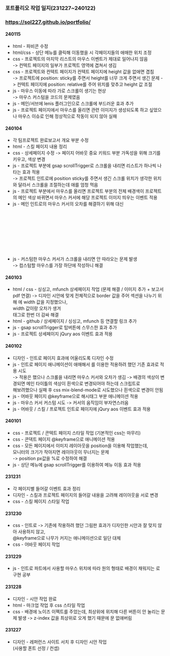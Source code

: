 ### 포트폴리오 작업 일지(231227~240122)

### https://sol227.github.io/portfolio/

#### 240115

- html - 파비콘 수정
- html/css - 상단 메뉴를 클릭해 이동했을 시 각페이지들의 애매한 위치 조정
- css - 프로젝트의 마지막 리스트의 마우스 이벤트가 제대로 일어나지 않음  
  -> 컨텍트 페이지의 일부가 프로젝트 영역에 겹쳐서 생김
- css - 프로젝트와 컨텍트 페이지가 컨텍트 페이지에 height 값을 없애면 겹침  
  -> 프로젝트에 position: sticky를 주면서 height를 너무 크게 주면서 생긴 문제
  -> 컨텍트 페이지에 position: relative를 주어 위치를 맞추고 height 값 조절
- js - 마우스 이동에 따라 가로 스크롤이 생기는 현상  
  -> 마우스 커스텀을 코드의 문제였음
- js - 메인/서브에 lenis 플러그인으로 스크롤에 부드러운 효과 추가
- js - 프로젝트 페이지에서 마우스를 올리면 관련 이미지가 생성되도록 하고 싶었으나 마우스 이슈로 인해 정상적으로 작동이 되지 않아 실패

#### 240104

- 각 팀프로젝트 완료보고서 개요 부분 수정
- html - 스킬 페이지 내용 정리
- css - 상세페이지 수정 -> 페이지 어바웃 중요 키워드 부분 가독성을 위해 크기를 키우고, 색상 변경
- js - 프로젝트 부분에 gsap scrollTrigger로 스크롤을 내리면 리스트가 하나씩 나타는 효과 적용  
  -> 프로젝트 인트로에 position sticky를 주면서 생긴 스크롤 위치가 생각한 위치와 달라서 스크롤을 조절하는데 애를 엄청 먹음
- js - 프로젝트 부분에서 마우스를 올리면 프로젝트 부분의 전체 배경색이 프로젝트의 메인 색상 바뀌면서 마우스 커서에 해당 프로젝트 이미지 띄우는 이벤트 적용
- js - 메인 인트로의 마우스 커서의 오차를 해결하기 위해 <canvas>대신 <svg> 사용
- js - 커스텀한 마우스 커서가 스크롤을 내리면 안 따라오는 문제 발생  
  -> 컴스텀할 마우스를 <body> 가장 하단에 작성하니 해결

#### 240103

- html / css - 싱싱고, mfunch 상세페이지 작업 (문제 해결 / 이미지 추가 + 보고서 pdf 연결)
  -> 디자인 시안에 맞게 전체적으로 border 값을 주어 섹션을 나누기 위해 <body>에 width 값을 지정했으나,
  <section> width 값이랑 오차가 생겨 <main> 태그로 한번 더 감싸 해결
- html - github / 상세페이지 / 싱싱고, mfunch 등 연결할 링크 추가
- js - gsap scrollTrigger로 탑버튼에 스무스한 효과 추가
- js - 프로젝트 상세페이지 jQury aos 이벤트 효과 적용

#### 240102

- 디자인 - 인트로 페이지 효과에 어울리도록 디자인 수정
- js - 인트로 페이지 애니메이션이 애매해서 <canvas>를 이용한 적용하려 했던 기존 효과로 적용 시도  
  -> 적용은 했으나 스크롤을 내리면 마우스 커서와 오차가 생김
  -> 배경의 색상이 변경되면 메인 타이틀의 색상이 흰색으로 변경되어야 하는데 스크립트로  
  해보려했으나 실패 후 css mix-blend-mode로 시도했으나 흰색으로 변경이 안됨
- js - 어바웃 페이지 @keyframe으로 해시태그 부분 애니메이션 적용
- js - 마우스 커서 커스텀 시도 -> 커서의 움직임이 부자연스러움
- js - 어바웃 / 스킬 / 프로젝트 인트로 페이지에 jQury aos 이벤트 효과 적용

#### 240101

- css - 프로젝트 / 콘텍트 페이지 스타일 작업 (기본적인 css는 마무리)
- css - 콘덱트 페이지 @keyframe으로 애니메이션 적용
- css - 모든 페이지에서 이미지 레이아웃을 position을 이용해 작업했는데,  
  모니터의 크기가 작아지면 레이아웃이 무너지는 문제  
   -> position px값을 %로 수정하여 해결
- js - 상단 메뉴에 gsap scrollTrigger를 이용하여 메뉴 이동 효과 적용

#### 231231

- 각 페이지별 들어갈 이벤트 효과 정리
- 디자인 - 스킬과 프로젝트 페이지의 들어갈 내용을 고려해 레이아웃을 서로 변경
- css - 스킬 페이지 스타일 작업

#### 231230

- css - 인트로
  -> 기존에 작용하려 했던 그림판 효과가 디자인한 시안과 잘 맞지 않아 사용하지 않고,  
  @keyframe으로 나무가 커지는 애니메이션으로 일단 대체
- css - 어바웃 페이지 작업

#### 231229

- js - 인트로 파트에서 사용할 마우스 위치에 따라 원의 형태로 배경이 채워지는 <canvas>로 구현 공부

#### 231228

- 디자인 - 시안 작업 완료
- html - 마크업 작업 후 css 스타일 작업
- css - 배경에 노이즈 이펙트를 주었는데, 최상위에 위치해 다른 버튼이 안 눌리는 문제 발생
  -> z-index 값을 최상위로 오게 했기 때문에 문 없애버림

#### 231227

- 디자인 - 레퍼런스 사이트 서치 후 디자인 시안 작업  
  (사용할 폰트 선정 / 컨셉)
